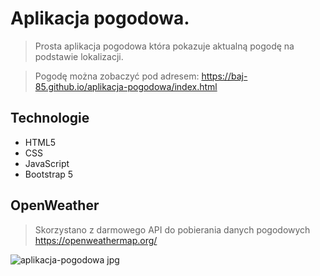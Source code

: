 # Aplikacja pogodowa.


>Prosta aplikacja pogodowa która pokazuje aktualną pogodę na podstawie lokalizacji. 



>Pogodę można zobaczyć pod adresem: https://baj-85.github.io/aplikacja-pogodowa/index.html


## Technologie
* HTML5
* CSS
* JavaScript
* Bootstrap 5


## OpenWeather
>Skorzystano z darmowego API do pobierania danych pogodowych
https://openweathermap.org/


![aplikacja-pogodowa jpg](https://user-images.githubusercontent.com/105555319/168445853-da4e7ef8-a436-4160-9cd0-3b8aeb1adeae.png)

